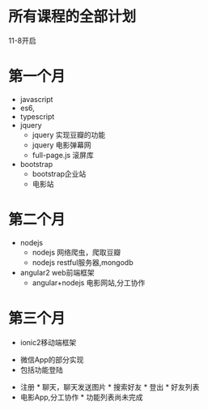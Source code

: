 # 所有课程的全部计划

11-8开启
# 第一个月
* javascript
* es6,
* typescript
* jquery
    * jquery 实现豆瓣的功能
    * jquery 电影弹幕网
    * full-page.js  滚屏库
* bootstrap
    *   bootstrap企业站
    *   电影站


# 第二个月
* nodejs
    *   nodejs  网络爬虫，爬取豆瓣
    *   nodejs restful服务器,mongodb
* angular2 web前端框架
    * angular+nodejs 电影网站,分工协作

# 第三个月

* ionic2移动端框架
- 微信App的部分实现
- 包括功能登陆
* 注册
        * 聊天，聊天发送图片
        * 搜索好友
        * 登出
        * 好友列表
* 电影App,分工协作
        * 功能列表尚未完成
